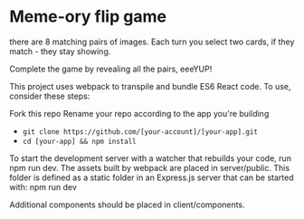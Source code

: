 # Meme-ory flip game

there are 8 matching pairs of images. Each turn you select two cards, if they match - they stay showing.


Complete the game by revealing all the pairs, eeeYUP!


This project uses webpack to transpile and bundle ES6 React code. To use, consider these steps:


Fork this repo Rename your repo according to the app you're building



* `git clone https://github.com/[your-account]/[your-app].git`
* `cd [your-app] && npm install`



To start the development server with a watcher that rebuilds your code, run npm run dev. The assets built by webpack are placed in server/public. This folder is defined as a static folder in an Express.js server that can be started with: npm run dev

Additional components should be placed in client/components.
